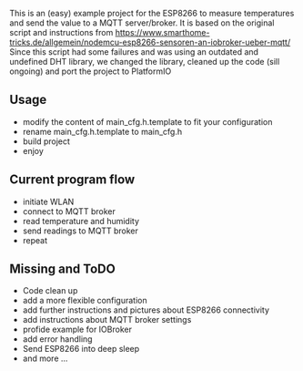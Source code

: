 This is an (easy) example project for the ESP8266 to measure temperatures and send the value to a MQTT server/broker.
It is based on the original script and instructions from https://www.smarthome-tricks.de/allgemein/nodemcu-esp8266-sensoren-an-iobroker-ueber-mqtt/
Since this script had some failures and was using an outdated and undefined DHT library, we changed the library, cleaned up the code (sill ongoing) and port the project to PlatformIO

## Usage
* modify the content of main_cfg.h.template to fit your configuration
* rename main_cfg.h.template to main_cfg.h
* build project
* enjoy 

## Current program flow
* initiate WLAN
* connect to MQTT broker
* read temperature and humidity
* send readings to MQTT broker
* repeat

## Missing and ToDO
* Code clean up
* add a more flexible configuration
* add further instructions and pictures about ESP8266 connectivity
* add instructions about MQTT broker settings
* profide example for IOBroker
* add error handling
* Send ESP8266 into deep sleep
* and more ...
